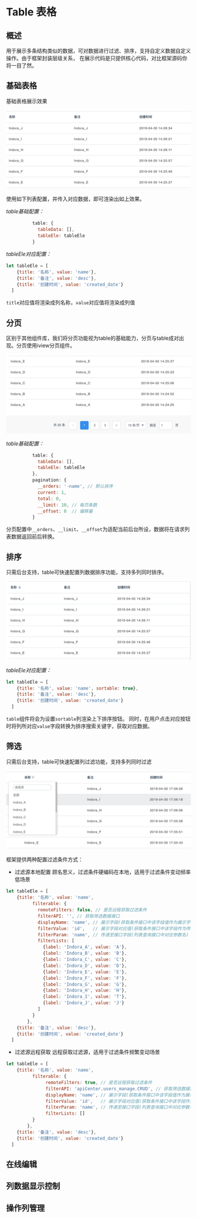 # Table 表格

## 概述

用于展示多条结构类似的数据，可对数据进行过滤、排序，支持自定义数据自定义操作。由于框架封装层级关系，
在展示代码是只提供核心代码，对比框架源码你将一目了然。

## 基础表格

基础表格展示效果

![基础表格](../../img/table/table-base.png ':size=700x300')

使用如下列表配置，并传入对应数据，即可渲染出如上效果。

*table基础配置：*

```js
          table: {
            tableData: [],
            tableEle: tableEle
          }
```

*tableEle对应配置：*

```js
let tableEle = [
    {title: '名称', value: 'name'},
    {title: '备注', value: 'desc'},
    {title: '创建时间', value: 'created_date'}
  ]
```
`title`对应值将渲染成列名称，`value`对应值将渲染成列值

## 分页

区别于其他组件库，我们将分页功能视为table的基础能力，分页与table成对出现。分页使用iview分页组件。

![表格分页](../../img/table/table-pagination.png ':size=700x300')

*table基础配置：*
```js
          table: {
            tableData: [],
            tableEle: tableEle
          },
          pagination: {
            __orders: '-name', // 默认排序
            current: 1,
            total: 0,
            __limit: 10, // 每页条数
            __offset: 0  // 偏移量
          }
```

分页配置中`__orders`、`__limit`、`__offset`为适配当前后台所设，数据将在请求列表数据返回前后转换。

## 排序

只需后台支持，table可快速配置列数据排序功能，支持多列同时排序。

![表格排序](../../img/table/table-order.png ':size=700x300')


*tableEle对应配置：*

```js
let tableEle = [
    {title: '名称', value: 'name', sortable: true},
    {title: '备注', value: 'desc'},
    {title: '创建时间', value: 'created_date'}
  ]
```

`table`组件将会为设置`sortable`列渲染上下排序按钮。
同时，在用户点击对应按钮时将列所对应`value`字段转换为排序搜索关键字，获取对应数据。

## 筛选

只需后台支持，table可快速配置列过滤功能，支持多列同时过滤

![表格过滤](../../img/table/table-filter.png ':size=700x300')

框架提供两种配置过滤条件方式：
- 过滤源本地配置
顾名思义，过滤条件硬编码在本地，适用于过滤条件变动频率低场景

```js
let tableEle = [
    {title: '名称', value: 'name',
          filterable: {
            remoteFilters: false, // 是否远程获取过滤条件
            filterAPI: '', // 获取筛选数据接口
            displayName: 'name', // 展示字段(获取条件接口中该字段值作为展示字段)
            filterValue: 'id',   // 展示字段对应值(获取条件接口中该字段作为传递至接口字段值)
            filterParam: 'name', // 传递至接口字段(列表查询接口中对应参数名)
            filterLists: [
              {label: 'Indora_A', value: 'A'},
              {label: 'Indora_B', value: 'B'},
              {label: 'Indora_C', value: 'C'},
              {label: 'Indora_D', value: 'D'},
              {label: 'Indora_E', value: 'E'},
              {label: 'Indora_F', value: 'F'},
              {label: 'Indora_G', value: 'G'},
              {label: 'Indora_H', value: 'H'},
              {label: 'Indora_I', value: 'T'},
              {label: 'Indora_J', value: 'J'}
            ]
          }
        },
    {title: '备注', value: 'desc'},
    {title: '创建时间', value: 'created_date'}
  ]
```

- 过滤源远程获取
远程获取过滤源，适用于过滤条件频繁变动场景

```js
let tableEle = [
    {title: '名称', value: 'name',
          filterable: {
               remoteFilters: true, // 是否远程获取过滤条件
               filterAPI: 'apiCenter.users_manage.CRUD', // 获取筛选数据接口
               displayName: 'name', // 展示字段(获取条件接口中该字段值作为展示字段)
               filterValue: 'id',   // 展示字段对应值(获取条件接口中该字段作为传递至接口字段值)
               filterParam: 'name', // 传递至接口字段(列表查询接口中对应参数名)
               filterLists: []
          }
        },
    {title: '备注', value: 'desc'},
    {title: '创建时间', value: 'created_date'}
  ]
```

## 在线编辑

## 列数据显示控制

## 操作列管理

## 





